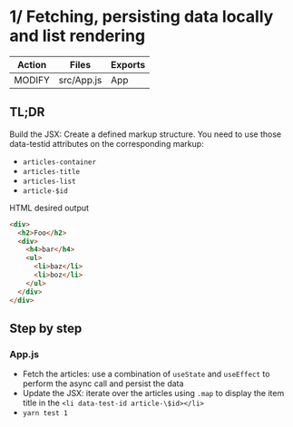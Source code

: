 # 1/ Fetching, persisting data locally and list rendering

| Action | Files      | Exports |
| ------ | ---------- | ------- |
| MODIFY | src/App.js | App     |

## TL;DR

Build the JSX: Create a defined markup structure. You need to use those data-testid attributes on the corresponding markup:

- `articles-container`
- `articles-title`
- `articles-list`
- `article-$id`

HTML desired output

```html
<div>
  <h2>Foo</h2>
  <div>
    <h4>bar</h4>
    <ul>
      <li>baz</li>
      <li>boz</li>
    </ul>
  </div>
</div>
```

## Step by step

### App.js

- Fetch the articles: use a combination of `useState` and `useEffect` to perform the async call and persist the data
- Update the JSX: iterate over the articles using `.map` to display the item title in the `<li data-test-id article-\$id></li>`
- `yarn test 1`
